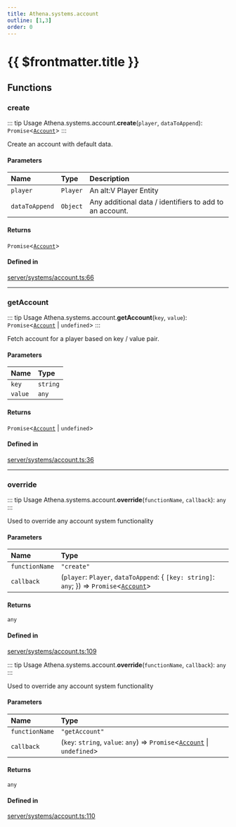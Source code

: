 ```yaml
---
title: Athena.systems.account
outline: [1,3]
order: 0
---
```


# {{ $frontmatter.title }}


## Functions

### create

::: tip Usage
Athena.systems.account.**create**(`player`, `dataToAppend`): `Promise`<[`Account`](../interfaces/server_interface_iAccount_Account.md)\>
:::

Create an account with default data.

#### Parameters

| Name | Type | Description |
| :------ | :------ | :------ |
| `player` | `Player` | An alt:V Player Entity |
| `dataToAppend` | `Object` | Any additional data / identifiers to add to an account. |

#### Returns

`Promise`<[`Account`](../interfaces/server_interface_iAccount_Account.md)\>

#### Defined in

[server/systems/account.ts:66](https://github.com/Stuyk/altv-athena/blob/fe85c1b/src/core/server/systems/account.ts#L66)

___

### getAccount

::: tip Usage
Athena.systems.account.**getAccount**(`key`, `value`): `Promise`<[`Account`](../interfaces/server_interface_iAccount_Account.md) \| `undefined`\>
:::

Fetch account for a player based on key / value pair.

#### Parameters

| Name | Type |
| :------ | :------ |
| `key` | `string` |
| `value` | `any` |

#### Returns

`Promise`<[`Account`](../interfaces/server_interface_iAccount_Account.md) \| `undefined`\>

#### Defined in

[server/systems/account.ts:36](https://github.com/Stuyk/altv-athena/blob/fe85c1b/src/core/server/systems/account.ts#L36)

___

### override

::: tip Usage
Athena.systems.account.**override**(`functionName`, `callback`): `any`
:::

Used to override any account system functionality

#### Parameters

| Name | Type |
| :------ | :------ |
| `functionName` | ``"create"`` |
| `callback` | (`player`: `Player`, `dataToAppend`: { `[key: string]`: `any`;  }) => `Promise`<[`Account`](../interfaces/server_interface_iAccount_Account.md)\> |

#### Returns

`any`

#### Defined in

[server/systems/account.ts:109](https://github.com/Stuyk/altv-athena/blob/fe85c1b/src/core/server/systems/account.ts#L109)

::: tip Usage
Athena.systems.account.**override**(`functionName`, `callback`): `any`
:::

Used to override any account system functionality

#### Parameters

| Name | Type |
| :------ | :------ |
| `functionName` | ``"getAccount"`` |
| `callback` | (`key`: `string`, `value`: `any`) => `Promise`<[`Account`](../interfaces/server_interface_iAccount_Account.md) \| `undefined`\> |

#### Returns

`any`

#### Defined in

[server/systems/account.ts:110](https://github.com/Stuyk/altv-athena/blob/fe85c1b/src/core/server/systems/account.ts#L110)
